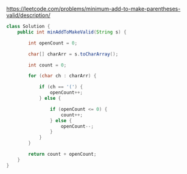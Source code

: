 https://leetcode.com/problems/minimum-add-to-make-parentheses-valid/description/

```java
class Solution {
    public int minAddToMakeValid(String s) {

        int openCount = 0;

        char[] charArr = s.toCharArray();

        int count = 0;

        for (char ch : charArr) {

            if (ch == '(') {
                openCount++;
            } else {

                if (openCount <= 0) {
                    count++;
                } else {
                    openCount--;
                }
            }
        }

        return count + openCount;
    }
}
```